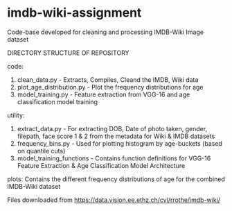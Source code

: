 # imdb-wiki-assignment
Code-base developed for cleaning and processing IMDB-Wiki Image dataset 

DIRECTORY STRUCTURE OF REPOSITORY

code:
1. clean_data.py - Extracts, Compiles, Cleand the IMDB, Wiki data
2. plot_age_distribution.py - Plot the frequency distributions for age
3. model_training.py - Feature extraction from VGG-16 and age classification model training

utility:
1. extract_data.py - For extracting DOB, Date of photo taken, gender, filepath, face score 1 & 2 from the metadata for Wiki & IMDB datasets
2. frequency_bins.py - Used for plotting histogram by age-buckets (based on quantile cuts)
3. model_training_functions - Contains function definitions for VGG-16 Feature Extraction & Age Classification Model Architecture

plots: Contains the different frequency distributions of age for the combined IMDB-Wiki dataset

Files downloaded from https://data.vision.ee.ethz.ch/cvl/rrothe/imdb-wiki/
